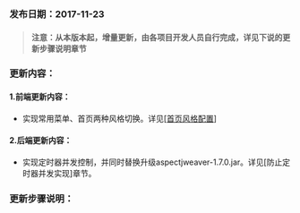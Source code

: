 ### 发布日期：2017-11-23

> #### 注意：从本版本起，增量更新，由各项目开发人员自行完成，详见下说的更新步骤说明章节

### 更新内容：

#### 1.前端更新内容：

* 实现常用菜单、首页两种风格切换。详见\[[首页风格配置](/kuang-jia-she-zhi/chang-yong-cai-535528-gong-80fd29-pei-zhi.md)\]

#### 2.后端更新内容：

* 实现定时器并发控制，并同时替换升级aspectjweaver-1.7.0.jar。详见\[防止定时器并发实现\]章节。

### 更新步骤说明：



